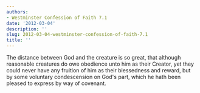 ```yaml
---
authors:
- Westminster Confession of Faith 7.1
date: '2012-03-04'
description: ''
slug: 2012-03-04-westminster-confession-of-faith-7.1
title: ''
---
```

The distance between God and the creature is so great, that although reasonable creatures do owe obedience unto him as their Creator, yet they could never have any fruition of him as their blessedness and reward, but by some voluntary condescension on God's part, which he hath been pleased to express by way of covenant.



